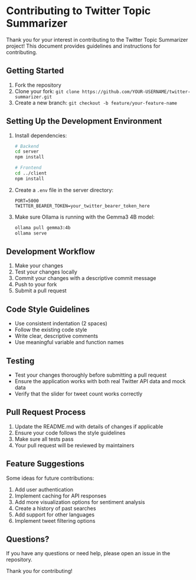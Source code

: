 # Contributing to Twitter Topic Summarizer

Thank you for your interest in contributing to the Twitter Topic Summarizer project! This document provides guidelines and instructions for contributing.

## Getting Started

1. Fork the repository
2. Clone your fork: `git clone https://github.com/YOUR-USERNAME/twitter-summarizer.git`
3. Create a new branch: `git checkout -b feature/your-feature-name`

## Setting Up the Development Environment

1. Install dependencies:
   ```bash
   # Backend
   cd server
   npm install
   
   # Frontend
   cd ../client
   npm install
   ```

2. Create a `.env` file in the server directory:
   ```
   PORT=5000
   TWITTER_BEARER_TOKEN=your_twitter_bearer_token_here
   ```

3. Make sure Ollama is running with the Gemma3 4B model:
   ```bash
   ollama pull gemma3:4b
   ollama serve
   ```

## Development Workflow

1. Make your changes
2. Test your changes locally
3. Commit your changes with a descriptive commit message
4. Push to your fork
5. Submit a pull request

## Code Style Guidelines

- Use consistent indentation (2 spaces)
- Follow the existing code style
- Write clear, descriptive comments
- Use meaningful variable and function names

## Testing

- Test your changes thoroughly before submitting a pull request
- Ensure the application works with both real Twitter API data and mock data
- Verify that the slider for tweet count works correctly

## Pull Request Process

1. Update the README.md with details of changes if applicable
2. Ensure your code follows the style guidelines
3. Make sure all tests pass
4. Your pull request will be reviewed by maintainers

## Feature Suggestions

Some ideas for future contributions:

1. Add user authentication
2. Implement caching for API responses
3. Add more visualization options for sentiment analysis
4. Create a history of past searches
5. Add support for other languages
6. Implement tweet filtering options

## Questions?

If you have any questions or need help, please open an issue in the repository.

Thank you for contributing!

